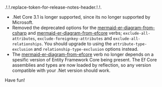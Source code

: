 .!.!.replace-token-for-release-notes-header.!.!.
- .Net Core 3.1 is longer supported, since its no longer supported by Microsoft.
- Removed the deprecated options for the [mermaid-er-diagram-from-csharp](/verbs/mermaid-er-diagram-from-csharp.html) and [mermaid-er-diagram-from-efcore](/verbs/mermaid-er-diagram-from-efcore.html) verbs; `exclude-all-attributes`, `exclude-foreignkey-attributes` and `exclude-all-relationships`. You should upgrade to using the `attribute-type-exclusion` and `relationship-type-exclusion` options instead.
- The [mermaid-er-diagram-from-efcore](/verbs/mermaid-er-diagram-from-efcore.html) verb no longer depends on a spesific version of Entity Framework Core being present. The Ef Core assemblies and types are now loaded by reflection, so any version compatible with your .Net version should work.

Have fun!
